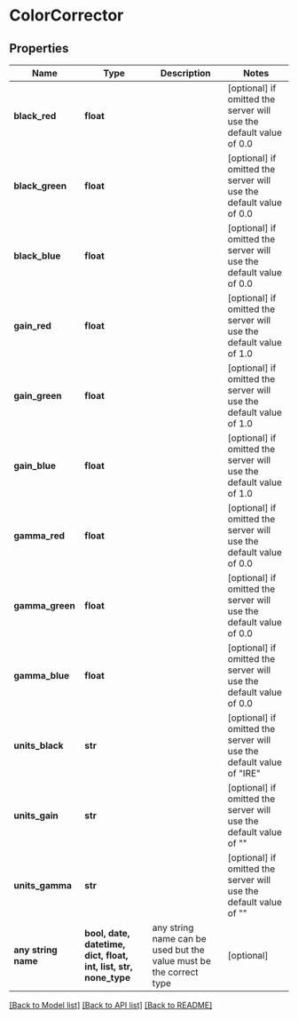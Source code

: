 # ColorCorrector


## Properties
Name | Type | Description | Notes
------------ | ------------- | ------------- | -------------
**black_red** | **float** |  | [optional]  if omitted the server will use the default value of 0.0
**black_green** | **float** |  | [optional]  if omitted the server will use the default value of 0.0
**black_blue** | **float** |  | [optional]  if omitted the server will use the default value of 0.0
**gain_red** | **float** |  | [optional]  if omitted the server will use the default value of 1.0
**gain_green** | **float** |  | [optional]  if omitted the server will use the default value of 1.0
**gain_blue** | **float** |  | [optional]  if omitted the server will use the default value of 1.0
**gamma_red** | **float** |  | [optional]  if omitted the server will use the default value of 0.0
**gamma_green** | **float** |  | [optional]  if omitted the server will use the default value of 0.0
**gamma_blue** | **float** |  | [optional]  if omitted the server will use the default value of 0.0
**units_black** | **str** |  | [optional]  if omitted the server will use the default value of "IRE"
**units_gain** | **str** |  | [optional]  if omitted the server will use the default value of ""
**units_gamma** | **str** |  | [optional]  if omitted the server will use the default value of ""
**any string name** | **bool, date, datetime, dict, float, int, list, str, none_type** | any string name can be used but the value must be the correct type | [optional]

[[Back to Model list]](../README.md#documentation-for-models) [[Back to API list]](../README.md#documentation-for-api-endpoints) [[Back to README]](../README.md)


